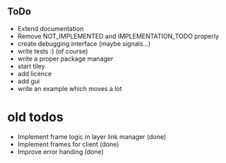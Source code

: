 ToDo
----

- Extend documentation
- Remove NOT_IMPLEMENTED and IMPLEMENTATION_TODO properly
- create debugging interface (maybe signals...)
- write tests :) (of course)
- write a proper package manager
- start tiley
- add licence
- add gui
- write an example which moves a lot

old todos
=========

- Implement frame logic in layer link manager (done)
- Implement frames for client (done)
- Improve error handing (done)